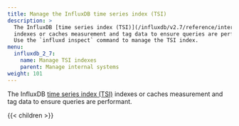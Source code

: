 ```yaml
---
title: Manage the InfluxDB time series index (TSI)
description: >
  The InfluxDB [time series index (TSI)](/influxdb/v2.7/reference/internals/storage-engine/#time-series-index-tsi)
  indexes or caches measurement and tag data to ensure queries are performant.
  Use the `influxd inspect` command to manage the TSI index.
menu:
  influxdb_2_7:
    name: Manage TSI indexes
    parent: Manage internal systems
weight: 101
---
```


The InfluxDB [time series index (TSI)](/influxdb/v2.7/reference/internals/storage-engine/#time-series-index-tsi)
indexes or caches measurement and tag data to ensure queries are performant.

{{< children >}}
